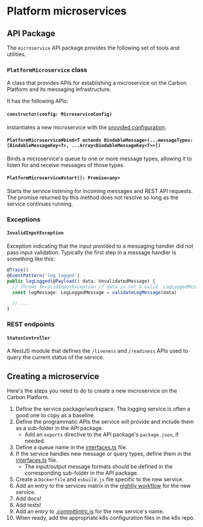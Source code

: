 # Platform microservices

## API Package

The `microservice` API package provides the following set of tools and utilities.

### `PlatformMicroservice` class

A class that provides APIs for establishing a microservice on the Carbon Platform and its messaging
infrastructure.

It has the following APIs:

#### `constructor(config: MicroserviceConfig)`

Instantiates a new microservice with the
[provided configuration](/packages/api/src/main/microservice/platform-microservice.ts).

#### `PlatformMicroservice#bind<T extends BindableMessage>(...messageTypes: [BindableMessageKey<T>, ...Array<BindableMessageKey<T>>])`

Binds a microservice's queue to one or more message types, allowing it to listen for and receive
messages of those types.

#### `PlatformMicroservice#start(): Promise<any>`

Starts the service listening for incoming messages and REST API requests. The promise returned by
this method does not resolve so long as the service continues running.

### Exceptions

#### `InvalidInputException`

Exception indicating that the input provided to a messaging handler did not pass input validation.
Typically the first step in a message handler is something like this:

```ts
@Trace()
@EventPattern('log_logged')
public logLogged(@Payload() data: UnvalidatedMessage) {
  // Throws InvalidInputException if data is not a valid `LogLoggedMessage`
  const logMessage: LogLoggedMessage = validateLogMessage(data)

  // ...
}
```

### REST endpoints

#### `StatusController`

A NestJS module that defines the `/liveness` and `/readiness` APIs used to query the current status
of the service.

## Creating a microservice

Here's the steps you need to do to create a new microservice on the Carbon Platform.

1. Define the service package/workspace. The logging service is often a good one to copy as a
   baseline.
2. Define the programmatic APIs the service will provide and include them as a sub-folder in the API
   package.
   - Add an `exports` directive to the API package's `package.json`, if needed.
3. Define a queue name in the [interfaces.ts](/packages/api/src/main/messaging/interfaces.ts) file.
4. If the service handles new message or query types, define them in the
   [interfaces.ts](/packages/api/src/main/messaging/interfaces.ts) file.
   - The input/output message formats should be defined in the corresponding sub-folder in the API
     package.
5. Create a `Dockerfile` and `esbuild.js` file specific to the new service.
6. Add an entry to the services matrix in the [nightly workflow](/.github/workflows/nightly.yml) for
   the new service.
7. Add docs!
8. Add tests!
9. Add an entry to [.commitlintrc.js](/.commitlintrc.js) for the new service's name.
10. When ready, add the appropriate k8s configuration files in the k8s repo.
